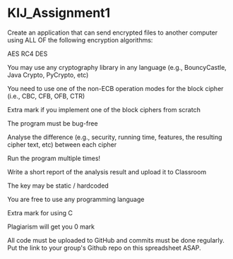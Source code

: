 # KIJ_Assignment1

Create an application that can send encrypted files to another computer using ALL OF the following encryption algorithms:

AES
RC4
DES

You may use any cryptography library in any language (e.g., BouncyCastle, Java Crypto, PyCrypto, etc)

You need to use one of the non-ECB operation modes for the block cipher (i.e., CBC, CFB, OFB, CTR)

Extra mark if you implement one of the block ciphers from scratch

The program must be bug-free

Analyse the difference (e.g., security, running time, features, the resulting cipher text, etc) between each cipher

Run the program multiple times!

Write a short report of the analysis result and upload it to Classroom

The key may be static / hardcoded

You are free to use any programming language

Extra mark for using C

Plagiarism will get you 0 mark

All code must be uploaded to GitHub and commits must be done regularly. Put the link to your group's Github repo on this spreadsheet ASAP.
